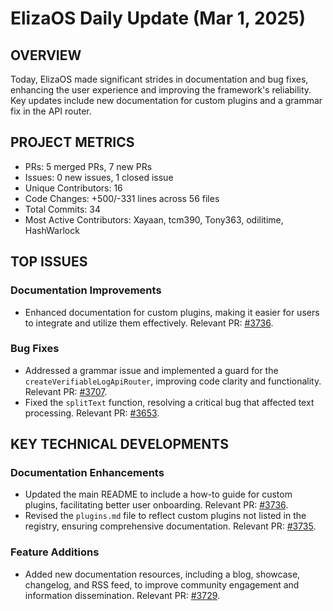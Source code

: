 # ElizaOS Daily Update (Mar 1, 2025)

## OVERVIEW 
Today, ElizaOS made significant strides in documentation and bug fixes, enhancing the user experience and improving the framework's reliability. Key updates include new documentation for custom plugins and a grammar fix in the API router.

## PROJECT METRICS
- PRs: 5 merged PRs, 7 new PRs
- Issues: 0 new issues, 1 closed issue
- Unique Contributors: 16
- Code Changes: +500/-331 lines across 56 files
- Total Commits: 34
- Most Active Contributors: Xayaan, tcm390, Tony363, odilitime, HashWarlock

## TOP ISSUES
### Documentation Improvements
- Enhanced documentation for custom plugins, making it easier for users to integrate and utilize them effectively. Relevant PR: [#3736](https://github.com/elizaos/eliza/pull/3736).

### Bug Fixes
- Addressed a grammar issue and implemented a guard for the `createVerifiableLogApiRouter`, improving code clarity and functionality. Relevant PR: [#3707](https://github.com/elizaos/eliza/pull/3707).
- Fixed the `splitText` function, resolving a critical bug that affected text processing. Relevant PR: [#3653](https://github.com/elizaos/eliza/pull/3653).

## KEY TECHNICAL DEVELOPMENTS
### Documentation Enhancements
- Updated the main README to include a how-to guide for custom plugins, facilitating better user onboarding. Relevant PR: [#3736](https://github.com/elizaos/eliza/pull/3736).
- Revised the `plugins.md` file to reflect custom plugins not listed in the registry, ensuring comprehensive documentation. Relevant PR: [#3735](https://github.com/elizaos/eliza/pull/3735).

### Feature Additions
- Added new documentation resources, including a blog, showcase, changelog, and RSS feed, to improve community engagement and information dissemination. Relevant PR: [#3729](https://github.com/elizaos/eliza/pull/3729).